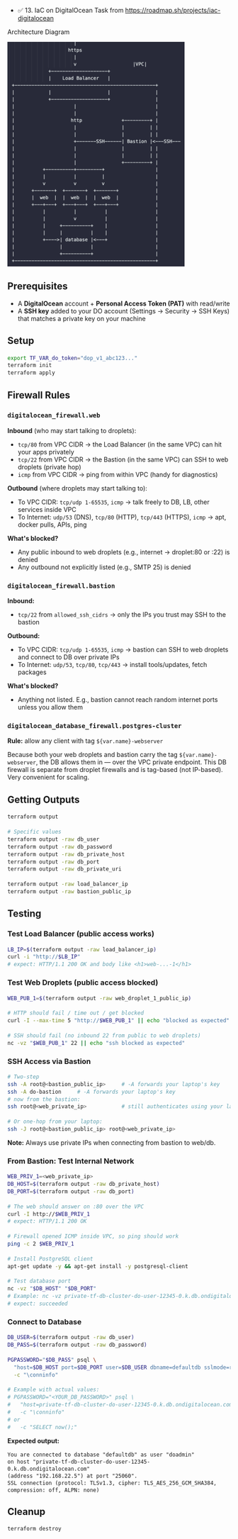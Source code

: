 - ✅ 13. IaC on DigitalOcean Task from https://roadmap.sh/projects/iac-digitalocean

Architecture Diagram

[<img src="architecture.png" alt="Diagram" width="400">](architecture.png)

## Prerequisites

- A **DigitalOcean** account + **Personal Access Token (PAT)** with read/write
- A **SSH key** added to your DO account (Settings → Security → SSH Keys) that matches a private key on your machine

## Setup

```bash
export TF_VAR_do_token="dop_v1_abc123..."
terraform init
terraform apply
```

## Firewall Rules

### `digitalocean_firewall.web`

**Inbound** (who may start talking to droplets):
- `tcp/80` from VPC CIDR → the Load Balancer (in the same VPC) can hit your apps privately
- `tcp/22` from VPC CIDR → the Bastion (in the same VPC) can SSH to web droplets (private hop)
- `icmp` from VPC CIDR → ping from within VPC (handy for diagnostics)

**Outbound** (where droplets may start talking to):
- To VPC CIDR: `tcp/udp 1-65535`, `icmp` → talk freely to DB, LB, other services inside VPC
- To Internet: `udp/53` (DNS), `tcp/80` (HTTP), `tcp/443` (HTTPS), `icmp` → apt, docker pulls, APIs, ping

**What's blocked?**
- Any public inbound to web droplets (e.g., internet → droplet:80 or :22) is denied
- Any outbound not explicitly listed (e.g., SMTP 25) is denied

### `digitalocean_firewall.bastion`

**Inbound:**
- `tcp/22` from `allowed_ssh_cidrs` → only the IPs you trust may SSH to the bastion

**Outbound:**
- To VPC CIDR: `tcp/udp 1-65535`, `icmp` → bastion can SSH to web droplets and connect to DB over private IPs
- To Internet: `udp/53`, `tcp/80`, `tcp/443` → install tools/updates, fetch packages

**What's blocked?**
- Anything not listed. E.g., bastion cannot reach random internet ports unless you allow them

### `digitalocean_database_firewall.postgres-cluster`

**Rule:** allow any client with tag `${var.name}-webserver`

Because both your web droplets and bastion carry the tag `${var.name}-webserver`, the DB allows them in — over the VPC private endpoint. This DB firewall is separate from droplet firewalls and is tag-based (not IP-based). Very convenient for scaling.

## Getting Outputs

```bash
terraform output

# Specific values
terraform output -raw db_user
terraform output -raw db_password
terraform output -raw db_private_host
terraform output -raw db_port
terraform output -raw db_private_uri

terraform output -raw load_balancer_ip
terraform output -raw bastion_public_ip
```

## Testing

### Test Load Balancer (public access works)

```bash
LB_IP=$(terraform output -raw load_balancer_ip)
curl -i "http://$LB_IP"
# expect: HTTP/1.1 200 OK and body like <h1>web-...-1</h1>
```

### Test Web Droplets (public access blocked)

```bash
WEB_PUB_1=$(terraform output -raw web_droplet_1_public_ip)

# HTTP should fail / time out / get blocked
curl -I --max-time 5 "http://$WEB_PUB_1" || echo "blocked as expected"

# SSH should fail (no inbound 22 from public to web droplets)
nc -vz "$WEB_PUB_1" 22 || echo "ssh blocked as expected"
```

### SSH Access via Bastion

```bash
# Two-step
ssh -A root@<bastion_public_ip>     # -A forwards your laptop's key
ssh -A do-bastion     # -A forwards your laptop's key
# now from the bastion:
ssh root@<web_private_ip>           # still authenticates using your laptop's key

# Or one-hop from your laptop:
ssh -J root@<bastion_public_ip> root@<web_private_ip>
```

**Note:** Always use private IPs when connecting from bastion to web/db.

### From Bastion: Test Internal Network

```bash
WEB_PRIV_1=<web_private_ip>
DB_HOST=$(terraform output -raw db_private_host)
DB_PORT=$(terraform output -raw db_port)

# The web should answer on :80 over the VPC
curl -I http://$WEB_PRIV_1
# expect: HTTP/1.1 200 OK

# Firewall opened ICMP inside VPC, so ping should work
ping -c 2 $WEB_PRIV_1

# Install PostgreSQL client
apt-get update -y && apt-get install -y postgresql-client

# Test database port
nc -vz "$DB_HOST" "$DB_PORT"
# Example: nc -vz private-tf-db-cluster-do-user-12345-0.k.db.ondigitalocean.com 25060
# expect: succeeded
```

### Connect to Database

```bash
DB_USER=$(terraform output -raw db_user)
DB_PASS=$(terraform output -raw db_password)

PGPASSWORD="$DB_PASS" psql \
  "host=$DB_HOST port=$DB_PORT user=$DB_USER dbname=defaultdb sslmode=require" \
  -c "\conninfo"

# Example with actual values:
# PGPASSWORD="<YOUR_DB_PASSWORD>" psql \
#   "host=private-tf-db-cluster-do-user-12345-0.k.db.ondigitalocean.com port=25060 user=doadmin dbname=defaultdb sslmode=require" \
#   -c "\conninfo"
# or
#   -c "SELECT now();"
```

**Expected output:**
```
You are connected to database "defaultdb" as user "doadmin" 
on host "private-tf-db-cluster-do-user-12345-0.k.db.ondigitalocean.com" 
(address "192.168.22.5") at port "25060".
SSL connection (protocol: TLSv1.3, cipher: TLS_AES_256_GCM_SHA384, compression: off, ALPN: none)
```

## Cleanup

```bash
terraform destroy
```